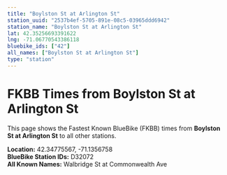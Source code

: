 ```yaml
---
title: "Boylston St at Arlington St"
station_uuid: "2537b4ef-5705-891e-08c5-03965ddd6942"
station_name: "Boylston St at Arlington St"
lat: 42.35256693391622
lng: -71.06770543386118
bluebike_ids: ["42"]
all_names: ["Boylston St at Arlington St"]
type: "station"
---
```


# FKBB Times from Boylston St at Arlington St

This page shows the Fastest Known BlueBike (FKBB) times from **Boylston St at Arlington St** to all other stations.

**Location:** 42.34775567, -71.1356758  
**BlueBike Station IDs:** D32072  
**All Known Names:** Walbridge St at Commonwealth Ave

